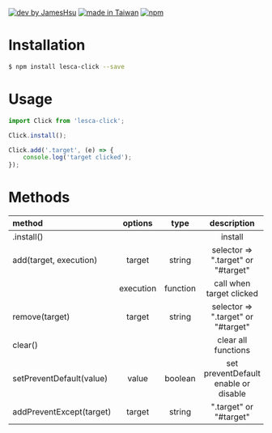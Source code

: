 [![dev by JamesHsu](https://img.shields.io/badge/Dev%20by-Jameshsu1125-green)](https://github.com/jameshsu1125/) [![made in Taiwan](https://img.shields.io/badge/Made%20in-Taiwan-orange)](https://github.com/jameshsu1125/) [![npm](https://img.shields.io/badge/npm-Jameshsu1125-red)](https://www.npmjs.com/~jameshsu1125)

# Installation

```sh
$ npm install lesca-click --save
```

# Usage

```javascript
import Click from 'lesca-click';

Click.install();

Click.add('.target', (e) => {
	console.log('target clicked');
});
```

# Methods

| method                   |  options  |   type   |             description              | default |
| :----------------------- | :-------: | :------: | :----------------------------------: | ------: |
| .install()               |           |          |               install                |    true |
| add(target, execution)   |  target   |  string  |  selector => ".target" or "#target"  |         |
|                          | execution | function |       call when target clicked       |         |
| remove(target)           |  target   |  string  |  selector => ".target" or "#target"  |         |
| clear()                  |           |          |         clear all functions          |         |
| setPreventDefault(value) |   value   | boolean  | set preventDefault enable or disable |         |
| addPreventExcept(target) |  target   |  string  |        ".target" or "#target"        |         |
